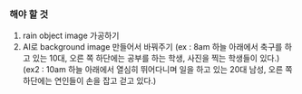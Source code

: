 

### 해야 할 것 

1. rain object image 가공하기
2. AI로 background image 만들어서 바꿔주기
    (ex : 8am 하늘 아래에서 축구를 하고 있는 10대, 오른 쪽 하단에는 공부를 하는 학생, 사진을 찍는 학생들이 있다.)
    (ex2 : 10am 하늘 아래에서 열심히 뛰어다니며 일을 하고 있는 20대 남성, 오른 쪽 하단에는 연인들이 손을 잡고 걷고 있다.)
